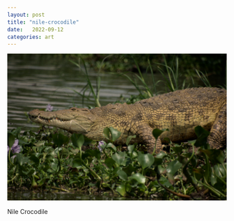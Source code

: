 ```yaml
---
layout: post
title: "nile-crocodile"
date:   2022-09-12
categories: art
---
```


![nile-crocodile](/img/arts/uganda/nile-crocodile.jpg)

<span class='image-details'>
Nile Crocodile
</span>
